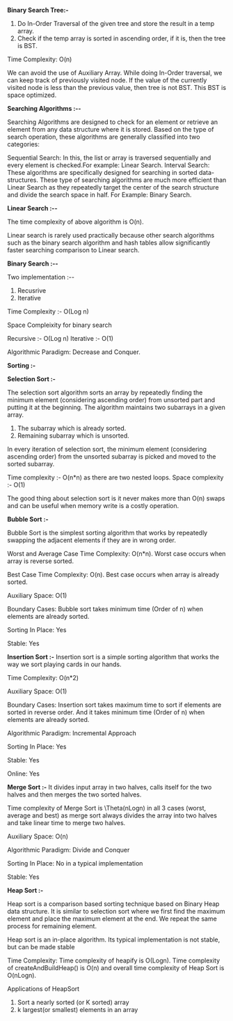 **Binary Search Tree:-**

1) Do In-Order Traversal of the given tree and store the result in a temp array.
2) Check if the temp array is sorted in ascending order, if it is, then the tree is BST.

Time Complexity: O(n)

We can avoid the use of Auxiliary Array. While doing In-Order traversal, we can keep track of previously visited node.
If the value of the currently visited node is less than the previous value, then tree is not BST.
This BST is space optimized.

**Searching Algorithms :--**

Searching Algorithms are designed to check for an element or retrieve an element from any data structure where it is stored.
Based on the type of search operation, these algorithms are generally classified into two categories:


Sequential Search: In this, the list or array is traversed sequentially and every element is checked.For example: Linear Search.
Interval Search: These algorithms are specifically designed for searching in sorted data-structures.
These type of searching algorithms are much more efficient than Linear Search as they repeatedly target the center of the search structure and divide the search space in half. 
For Example: Binary Search.

**Linear Search :--**

The time complexity of above algorithm is O(n).

Linear search is rarely used practically because other search algorithms such as the binary search algorithm and hash tables allow significantly faster searching comparison to Linear search.


**Binary Search :--**

Two implementation  :--
1. Recusrive
2. Iterative

Time Complexity :- O(Log n)

Space Compleixity for binary search

Recursive :- O(Log n)
Iterative :- O(1)

Algorithmic Paradigm: Decrease and Conquer.


**Sorting :-**

**Selection Sort :-**

The selection sort algorithm sorts an array by repeatedly finding the minimum element (considering ascending order) from unsorted part and putting it at the beginning.
The algorithm maintains two subarrays in a given array.

1) The subarray which is already sorted.
2) Remaining subarray which is unsorted.

In every iteration of selection sort, the minimum element (considering ascending order) from the unsorted subarray is picked and moved to the sorted subarray.

Time complexity :- O(n*n) as there are two nested loops.
Space complexity :- O(1)

The good thing about selection sort is it never makes more than O(n) swaps and can be useful when memory write is a costly operation.

**Bubble Sort :-** 

Bubble Sort is the simplest sorting algorithm that works by repeatedly swapping the adjacent elements if they are in wrong order.

Worst and Average Case Time Complexity: O(n*n). Worst case occurs when array is reverse sorted.

Best Case Time Complexity: O(n). Best case occurs when array is already sorted.

Auxiliary Space: O(1)

Boundary Cases: Bubble sort takes minimum time (Order of n) when elements are already sorted.

Sorting In Place: Yes

Stable: Yes

**Insertion Sort :-** Insertion sort is a simple sorting algorithm that works the way we sort playing cards in our hands.

Time Complexity: O(n*2)

Auxiliary Space: O(1)

Boundary Cases: Insertion sort takes maximum time to sort if elements are sorted in reverse order. And it takes minimum time (Order of n) when elements are already sorted.

Algorithmic Paradigm: Incremental Approach

Sorting In Place: Yes

Stable: Yes

Online: Yes

**Merge Sort :-**  It divides input array in two halves, calls itself for the two halves and then merges the two sorted halves. 

Time complexity of Merge Sort is \Theta(nLogn) in all 3 cases (worst, average and best) as merge sort always divides the array into two halves and take linear time to merge two halves.

Auxiliary Space: O(n)

Algorithmic Paradigm: Divide and Conquer

Sorting In Place: No in a typical implementation

Stable: Yes

**Heap Sort :-**

Heap sort is a comparison based sorting technique based on Binary Heap data structure.
It is similar to selection sort where we first find the maximum element and place the maximum element at the end.
We repeat the same process for remaining element.


Heap sort is an in-place algorithm.
Its typical implementation is not stable, but can be made stable

Time Complexity: Time complexity of heapify is O(Logn).
Time complexity of createAndBuildHeap() is O(n) and overall time complexity of Heap Sort is O(nLogn).

Applications of HeapSort
1. Sort a nearly sorted (or K sorted) array
2. k largest(or smallest) elements in an array